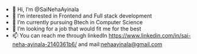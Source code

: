 - 👋 Hi, I’m @SaiNehaAyinala
- 👀 I’m interested in Frontend and Full stack development
- 🌱 I’m currently pursuing Btech in Computer Science
- 💞️ I’m looking for a job that would fit me for the best
- 📫 You can reach me through linkedIn https://www.linkedin.com/in/sai-neha-ayinala-2140361b6/ and mail:nehaayinala@gmail.com
